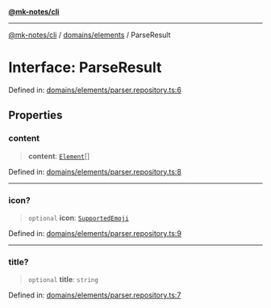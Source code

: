 [**@mk-notes/cli**](../../../README.md)

***

[@mk-notes/cli](../../../README.md) / [domains/elements](../README.md) / ParseResult

# Interface: ParseResult

Defined in: [domains/elements/parser.repository.ts:6](https://github.com/Myastr0/mk-notes/blob/184ba57922923e2636b5be8eb72e467e76933ed9/src/domains/elements/parser.repository.ts#L6)

## Properties

### content

> **content**: [`Element`](../classes/Element.md)[]

Defined in: [domains/elements/parser.repository.ts:8](https://github.com/Myastr0/mk-notes/blob/184ba57922923e2636b5be8eb72e467e76933ed9/src/domains/elements/parser.repository.ts#L8)

***

### icon?

> `optional` **icon**: [`SupportedEmoji`](../type-aliases/SupportedEmoji.md)

Defined in: [domains/elements/parser.repository.ts:9](https://github.com/Myastr0/mk-notes/blob/184ba57922923e2636b5be8eb72e467e76933ed9/src/domains/elements/parser.repository.ts#L9)

***

### title?

> `optional` **title**: `string`

Defined in: [domains/elements/parser.repository.ts:7](https://github.com/Myastr0/mk-notes/blob/184ba57922923e2636b5be8eb72e467e76933ed9/src/domains/elements/parser.repository.ts#L7)
